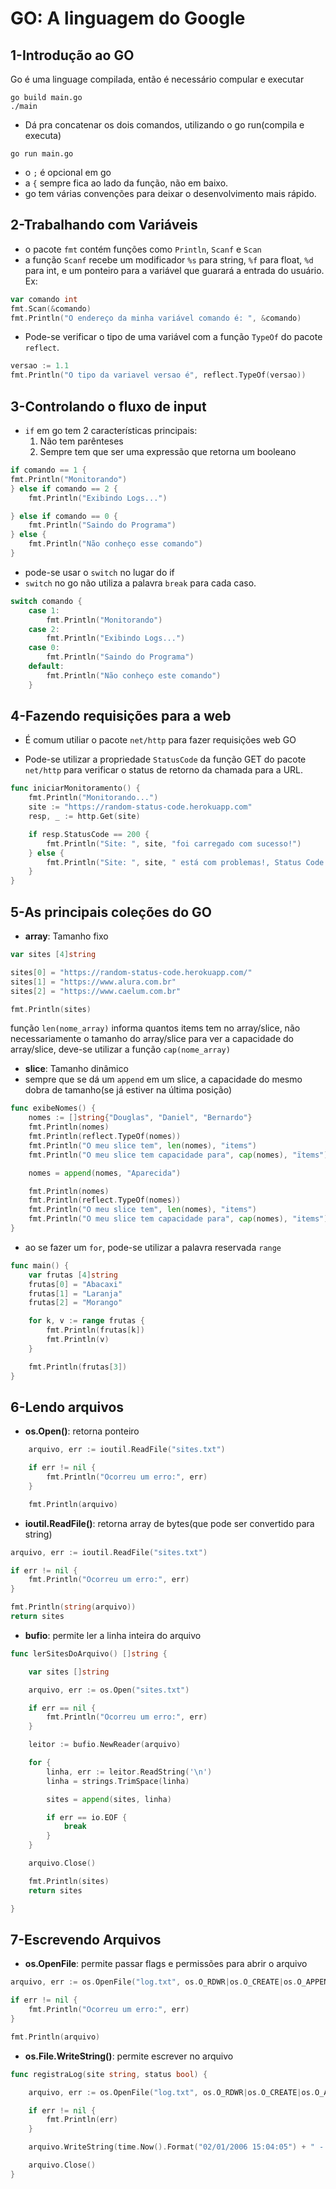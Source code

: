 # GO: A linguagem do Google

## 1-Introdução ao GO
Go é uma linguage compilada, então é necessário compular e executar

```
go build main.go
./main
```

- Dá pra concatenar os dois comandos, utilizando o go run(compila e executa)

```
go run main.go
```

- o `;` é opcional em go
- a `{` sempre fica ao lado da função, não em baixo.
- go tem várias convenções para deixar o desenvolvimento mais rápido.

## 2-Trabalhando com Variáveis

- o pacote `fmt` contém funções como `Println`, `Scanf` e `Scan`
- a função `Scanf` recebe um modificador `%s` para string, `%f` para float, `%d` para int, e um ponteiro para a variável que guarará a entrada do usuário. Ex:

```go
var comando int
fmt.Scan(&comando)
fmt.Println("O endereço da minha variável comando é: ", &comando)
```

- Pode-se verificar o tipo de uma variável com a função `TypeOf` do pacote `reflect`.

```go
versao := 1.1
fmt.Println("O tipo da variavel versao é", reflect.TypeOf(versao))
```

## 3-Controlando o fluxo de input

- `if` em go tem 2 características principais:
    1. Não tem parênteses
    2. Sempre tem que ser uma expressão que retorna um booleano
    
```go
if comando == 1 {
fmt.Println("Monitorando")
} else if comando == 2 {
    fmt.Println("Exibindo Logs...")

} else if comando == 0 {
    fmt.Println("Saindo do Programa")
} else {
    fmt.Println("Não conheço esse comando")
}
```

- pode-se usar o `switch` no lugar do if
- `switch` no go não utiliza a palavra `break` para cada caso.

```go
switch comando {
	case 1:
		fmt.Println("Monitorando")
	case 2:
		fmt.Println("Exibindo Logs...")
	case 0:
		fmt.Println("Saindo do Programa")
	default:
		fmt.Println("Não conheço este comando")
	}
```

## 4-Fazendo requisições para a web

- É comum utiliar o pacote `net/http` para fazer requisições web GO

- Pode-se utilizar a propriedade `StatusCode` da função GET do pacote `net/http` para verificar o status de retorno da chamada para a URL.

```go
func iniciarMonitoramento() {
	fmt.Println("Monitorando...")
	site := "https://random-status-code.herokuapp.com"
	resp, _ := http.Get(site)

	if resp.StatusCode == 200 {
		fmt.Println("Site: ", site, "foi carregado com sucesso!")
	} else {
		fmt.Println("Site: ", site, " está com problemas!, Status Code: ", resp.StatusCode)
	}
}
```


## 5-As principais coleções do GO

- **array**: Tamanho fixo

```go
var sites [4]string

sites[0] = "https://random-status-code.herokuapp.com/"
sites[1] = "https://www.alura.com.br"
sites[2] = "https://www.caelum.com.br"

fmt.Println(sites)
```

função `len(nome_array)` informa quantos items tem no array/slice, não necessariamente o tamanho do array/slice
para ver a capacidade do array/slice, deve-se utilizar a função `cap(nome_array)`

- **slice**: Tamanho dinâmico
- sempre que se dá um `append` em um slice, a capacidade do mesmo dobra de tamanho(se já estiver na última posição)

```go
func exibeNomes() {
	nomes := []string{"Douglas", "Daniel", "Bernardo"}
	fmt.Println(nomes)
	fmt.Println(reflect.TypeOf(nomes))
	fmt.Println("O meu slice tem", len(nomes), "items")
	fmt.Println("O meu slice tem capacidade para", cap(nomes), "ïtems")

	nomes = append(nomes, "Aparecida")

	fmt.Println(nomes)
	fmt.Println(reflect.TypeOf(nomes))
	fmt.Println("O meu slice tem", len(nomes), "items")
	fmt.Println("O meu slice tem capacidade para", cap(nomes), "items")
}
```

- ao se fazer um `for`, pode-se utilizar a palavra reservada `range`

```go
func main() {
	var frutas [4]string
	frutas[0] = "Abacaxi"
	frutas[1] = "Laranja"
	frutas[2] = "Morango"

	for k, v := range frutas {
		fmt.Println(frutas[k])
		fmt.Println(v)
	}

	fmt.Println(frutas[3])
}
```

## 6-Lendo arquivos

- **os.Open()**: retorna ponteiro

```go
	arquivo, err := ioutil.ReadFile("sites.txt")

	if err != nil {
		fmt.Println("Ocorreu um erro:", err)
	}

	fmt.Println(arquivo)
```

- **ioutil.ReadFile()**: retorna array de bytes(que pode ser convertido para string)

```go
arquivo, err := ioutil.ReadFile("sites.txt")

if err != nil {
	fmt.Println("Ocorreu um erro:", err)
}

fmt.Println(string(arquivo))
return sites
```

- **bufio**: permite ler a linha inteira do arquivo

```go
func lerSitesDoArquivo() []string {

	var sites []string

	arquivo, err := os.Open("sites.txt")

	if err == nil {
		fmt.Println("Ocorreu um erro:", err)
	}

	leitor := bufio.NewReader(arquivo)

	for {
		linha, err := leitor.ReadString('\n')
		linha = strings.TrimSpace(linha)

		sites = append(sites, linha)

		if err == io.EOF {
			break
		}
	}

	arquivo.Close()

	fmt.Println(sites)
	return sites

}
```

## 7-Escrevendo Arquivos

- **os.OpenFile**: permite passar flags e permissões para abrir o arquivo

```go
arquivo, err := os.OpenFile("log.txt", os.O_RDWR|os.O_CREATE|os.O_APPEND, 0666)

if err != nil {
	fmt.Println("Ocorreu um erro:", err)
}

fmt.Println(arquivo)
```

- **os.File.WriteString()**: permite escrever no arquivo

```go
func registraLog(site string, status bool) {

	arquivo, err := os.OpenFile("log.txt", os.O_RDWR|os.O_CREATE|os.O_APPEND, 0666)

	if err != nil {
		fmt.Println(err)
	}

	arquivo.WriteString(time.Now().Format("02/01/2006 15:04:05") + " - " + site + " - online:" + strconv.FormatBool(status) + "\n")

	arquivo.Close()
}
```